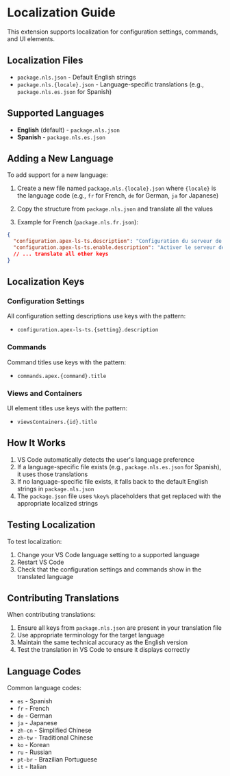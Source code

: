 # Localization Guide

This extension supports localization for configuration settings, commands, and UI elements.

## Localization Files

- `package.nls.json` - Default English strings
- `package.nls.{locale}.json` - Language-specific translations (e.g., `package.nls.es.json` for Spanish)

## Supported Languages

- **English** (default) - `package.nls.json`
- **Spanish** - `package.nls.es.json`

## Adding a New Language

To add support for a new language:

1. Create a new file named `package.nls.{locale}.json` where `{locale}` is the language code (e.g., `fr` for French, `de` for German, `ja` for Japanese)

2. Copy the structure from `package.nls.json` and translate all the values

3. Example for French (`package.nls.fr.json`):

```json
{
  "configuration.apex-ls-ts.description": "Configuration du serveur de langage Apex (Typescript)",
  "configuration.apex-ls-ts.enable.description": "Activer le serveur de langage Apex"
  // ... translate all other keys
}
```

## Localization Keys

### Configuration Settings

All configuration setting descriptions use keys with the pattern:

- `configuration.apex-ls-ts.{setting}.description`

### Commands

Command titles use keys with the pattern:

- `commands.apex.{command}.title`

### Views and Containers

UI element titles use keys with the pattern:

- `viewsContainers.{id}.title`

## How It Works

1. VS Code automatically detects the user's language preference
2. If a language-specific file exists (e.g., `package.nls.es.json` for Spanish), it uses those translations
3. If no language-specific file exists, it falls back to the default English strings in `package.nls.json`
4. The `package.json` file uses `%key%` placeholders that get replaced with the appropriate localized strings

## Testing Localization

To test localization:

1. Change your VS Code language setting to a supported language
2. Restart VS Code
3. Check that the configuration settings and commands show in the translated language

## Contributing Translations

When contributing translations:

1. Ensure all keys from `package.nls.json` are present in your translation file
2. Use appropriate terminology for the target language
3. Maintain the same technical accuracy as the English version
4. Test the translation in VS Code to ensure it displays correctly

## Language Codes

Common language codes:

- `es` - Spanish
- `fr` - French
- `de` - German
- `ja` - Japanese
- `zh-cn` - Simplified Chinese
- `zh-tw` - Traditional Chinese
- `ko` - Korean
- `ru` - Russian
- `pt-br` - Brazilian Portuguese
- `it` - Italian
